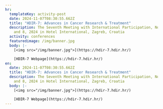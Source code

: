 ```yaml
---
hr:
  templateKey: activity-post
  date: 2024-11-07T08:30:55.662Z
  title: "HDIR-7: Advances in Cancer Research & Treatment"
  description: The Seventh Meeting with International Participation, November 7
    and 8, 2024 in Hotel International, Zagreb, Croatia
  activity: conferences
  featuredimage: /img/banner.jpg
  body: |-
    [<img src="/img/banner.jpg">](https://hdir-7.hdir.hr/)

    [HDIR-7 Webpage](https://hdir-7.hdir.hr/)
en:
  date: 2024-11-07T08:30:55.662Z
  title: "HDIR-7: Advances in Cancer Research & Treatment"
  description: The Seventh Meeting with International Participation, November 7
    and 8, 2024 in Hotel International, Zagreb, Croatia
  body: |-
    [<img src="/img/banner.jpg">](https://hdir-7.hdir.hr/)

    [HDIR-7 Webpage](https://hdir-7.hdir.hr/)
---
```

